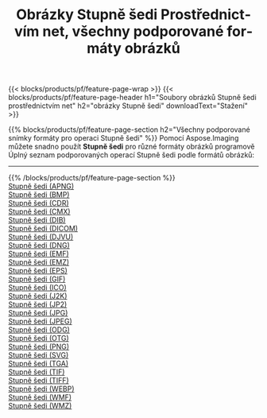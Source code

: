 ﻿---
title: Obrázky Stupně šedi Prostřednictvím net, všechny podporované formáty obrázků 
weight: 3920
url: /cs/net/grayscale 
lang: cs
langdirlevel: 2
locales: zh-hans,ja,it,ru,de,es,fr,nl,id,lt,pl,pt,vi,tr,ko,zh-hant,ar,hi,th,sv,cs,uk,he
description: Pomocí Aspose.Imaging můžete snadno Stupně šedi obrázky přes net
---

{{< blocks/products/pf/feature-page-wrap >}}
{{< blocks/products/pf/feature-page-header h1="Soubory obrázků Stupně šedi prostřednictvím net" h2="obrázky Stupně šedi" downloadText="Stažení" >}}


{{% blocks/products/pf/feature-page-section  h2="Všechny podporované snímky formáty pro operaci Stupně šedi" %}}
Pomocí Aspose.Imaging můžete snadno použít **Stupně šedi** pro různé formáty obrázků programově
<br/>
Úplný seznam podporovaných operací Stupně šedi podle formátů obrázků:
<hr/>
{{% /blocks/products/pf/feature-page-section %}}
<div class="container-fluid productfamilypage bg-gray">
    <div class="convertypes bg-gray agp-content section">
        <div class="container">
		<div class="row other-converters">
		    <div class='col-md-2 other-converter remove-lp remove-rp'><a href="/imaging/cs/net/grayscale/apng" >Stupně šedi (APNG)</a></div><div class='col-md-2 other-converter remove-lp remove-rp'><a href="/imaging/cs/net/grayscale/bmp" >Stupně šedi (BMP)</a></div><div class='col-md-2 other-converter remove-lp remove-rp'><a href="/imaging/cs/net/grayscale/cdr" >Stupně šedi (CDR)</a></div><div class='col-md-2 other-converter remove-lp remove-rp'><a href="/imaging/cs/net/grayscale/cmx" >Stupně šedi (CMX)</a></div><div class='col-md-2 other-converter remove-lp remove-rp'><a href="/imaging/cs/net/grayscale/dib" >Stupně šedi (DIB)</a></div><div class='col-md-2 other-converter remove-lp remove-rp'><a href="/imaging/cs/net/grayscale/dicom" >Stupně šedi (DICOM)</a></div><div class='col-md-2 other-converter remove-lp remove-rp'><a href="/imaging/cs/net/grayscale/djvu" >Stupně šedi (DJVU)</a></div><div class='col-md-2 other-converter remove-lp remove-rp'><a href="/imaging/cs/net/grayscale/dng" >Stupně šedi (DNG)</a></div><div class='col-md-2 other-converter remove-lp remove-rp'><a href="/imaging/cs/net/grayscale/emf" >Stupně šedi (EMF)</a></div><div class='col-md-2 other-converter remove-lp remove-rp'><a href="/imaging/cs/net/grayscale/emz" >Stupně šedi (EMZ)</a></div><div class='col-md-2 other-converter remove-lp remove-rp'><a href="/imaging/cs/net/grayscale/eps" >Stupně šedi (EPS)</a></div><div class='col-md-2 other-converter remove-lp remove-rp'><a href="/imaging/cs/net/grayscale/gif" >Stupně šedi (GIF)</a></div><div class='col-md-2 other-converter remove-lp remove-rp'><a href="/imaging/cs/net/grayscale/ico" >Stupně šedi (ICO)</a></div><div class='col-md-2 other-converter remove-lp remove-rp'><a href="/imaging/cs/net/grayscale/j2k" >Stupně šedi (J2K)</a></div><div class='col-md-2 other-converter remove-lp remove-rp'><a href="/imaging/cs/net/grayscale/jp2" >Stupně šedi (JP2)</a></div><div class='col-md-2 other-converter remove-lp remove-rp'><a href="/imaging/cs/net/grayscale/jpg" >Stupně šedi (JPG)</a></div><div class='col-md-2 other-converter remove-lp remove-rp'><a href="/imaging/cs/net/grayscale/jpeg" >Stupně šedi (JPEG)</a></div><div class='col-md-2 other-converter remove-lp remove-rp'><a href="/imaging/cs/net/grayscale/odg" >Stupně šedi (ODG)</a></div><div class='col-md-2 other-converter remove-lp remove-rp'><a href="/imaging/cs/net/grayscale/otg" >Stupně šedi (OTG)</a></div><div class='col-md-2 other-converter remove-lp remove-rp'><a href="/imaging/cs/net/grayscale/png" >Stupně šedi (PNG)</a></div><div class='col-md-2 other-converter remove-lp remove-rp'><a href="/imaging/cs/net/grayscale/svg" >Stupně šedi (SVG)</a></div><div class='col-md-2 other-converter remove-lp remove-rp'><a href="/imaging/cs/net/grayscale/tga" >Stupně šedi (TGA)</a></div><div class='col-md-2 other-converter remove-lp remove-rp'><a href="/imaging/cs/net/grayscale/tif" >Stupně šedi (TIF)</a></div><div class='col-md-2 other-converter remove-lp remove-rp'><a href="/imaging/cs/net/grayscale/tiff" >Stupně šedi (TIFF)</a></div><div class='col-md-2 other-converter remove-lp remove-rp'><a href="/imaging/cs/net/grayscale/webp" >Stupně šedi (WEBP)</a></div><div class='col-md-2 other-converter remove-lp remove-rp'><a href="/imaging/cs/net/grayscale/wmf" >Stupně šedi (WMF)</a></div><div class='col-md-2 other-converter remove-lp remove-rp'><a href="/imaging/cs/net/grayscale/wmz" >Stupně šedi (WMZ)</a></div>
                </div>
        </div>
    </div>
</div>
<br/>

